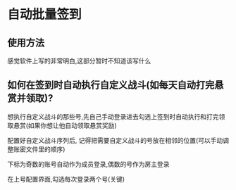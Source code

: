 # 自动批量签到

## 使用方法

感觉软件上写的非常明白,这部分暂时不知道该写什么

## 如何在签到时自动执行自定义战斗(如每天自动打完悬赏并领取)?

想执行自定义战斗的那些号,先自己手动登录进去勾选上签到时自动执行和打完领取悬赏(如果你想让他自动领取悬赏奖励)

配置好自定义战斗序列后, 记得把需要自定义战斗的号放在相邻的位置(可以手动调整账密文件里的顺序)

下标为奇数的账号自动作为成员登录,偶数的号作为房主登录

在上号配置界面,勾选每次登录两个号(关键)

